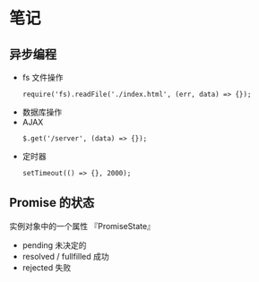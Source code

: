 # 笔记

## 异步编程
* fs 文件操作
  ```
  require('fs).readFile('./index.html', (err, data) => {});
  ```
* 数据库操作
* AJAX
  ```
  $.get('/server', (data) => {});
  ```
* 定时器
  ```
  setTimeout(() => {}, 2000);
  ```


## Promise 的状态
实例对象中的一个属性 『PromiseState』
* pending  未决定的
* resolved / fullfilled  成功
* rejected 失败